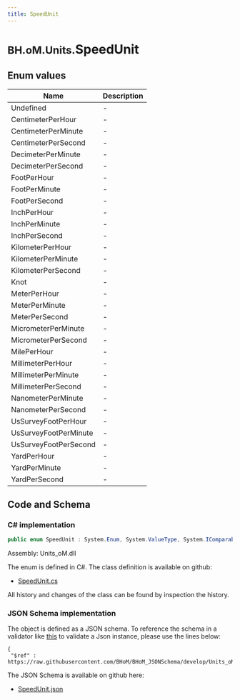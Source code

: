 ```yaml
---
title: SpeedUnit
---
```


# <small>BH.oM.Units.</small>**SpeedUnit**



## Enum values

| Name            | Description                                                    |
|-----------------|----------------------------------------------------------------|
| Undefined |  -  |
| CentimeterPerHour |  -  |
| CentimeterPerMinute |  -  |
| CentimeterPerSecond |  -  |
| DecimeterPerMinute |  -  |
| DecimeterPerSecond |  -  |
| FootPerHour |  -  |
| FootPerMinute |  -  |
| FootPerSecond |  -  |
| InchPerHour |  -  |
| InchPerMinute |  -  |
| InchPerSecond |  -  |
| KilometerPerHour |  -  |
| KilometerPerMinute |  -  |
| KilometerPerSecond |  -  |
| Knot |  -  |
| MeterPerHour |  -  |
| MeterPerMinute |  -  |
| MeterPerSecond |  -  |
| MicrometerPerMinute |  -  |
| MicrometerPerSecond |  -  |
| MilePerHour |  -  |
| MillimeterPerHour |  -  |
| MillimeterPerMinute |  -  |
| MillimeterPerSecond |  -  |
| NanometerPerMinute |  -  |
| NanometerPerSecond |  -  |
| UsSurveyFootPerHour |  -  |
| UsSurveyFootPerMinute |  -  |
| UsSurveyFootPerSecond |  -  |
| YardPerHour |  -  |
| YardPerMinute |  -  |
| YardPerSecond |  -  |


## Code and Schema

### C# implementation

``` C# title="C#"
public enum SpeedUnit : System.Enum, System.ValueType, System.IComparable, System.ISpanFormattable, System.IFormattable, System.IConvertible
```

Assembly: Units_oM.dll

The enum is defined in C#. The class definition is available on github:

- [SpeedUnit.cs](https://github.com/BHoM/Localisation_Toolkit/blob/develop/Units_oM/Enums\SpeedUnit.cs)

All history and changes of the class can be found by inspection the history.
### JSON Schema implementation

The object is defined as a JSON schema. To reference the schema in a validator like [this](https://www.jsonschemavalidator.net/) to validate a Json instance, please use the lines below:

``` { .json .copy .select } title="JSON Schema"
{
 "$ref" : https://raw.githubusercontent.com/BHoM/BHoM_JSONSchema/develop/Units_oM/SpeedUnit.json}
```

The JSON Schema is available on github here:

- [SpeedUnit.json](https://github.com/BHoM/BHoM_JSONSchema/blob/develop/Units_oM/SpeedUnit.json)
